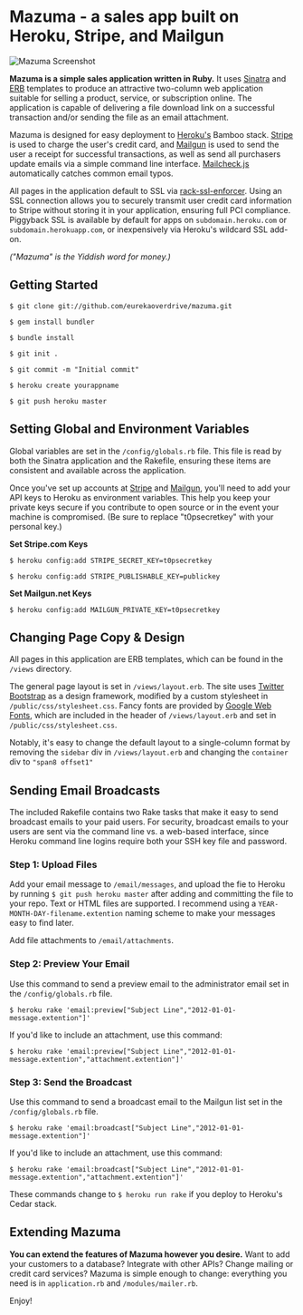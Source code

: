 Mazuma - a sales app built on Heroku, Stripe, and Mailgun
=========================================================

![Mazuma Screenshot](http://media.eurekaoverdrive.com/img/mazuma.png)

**Mazuma is a simple sales application written in Ruby.** It uses [Sinatra](http://www.sinatrarb.com/) and [ERB](http://ruby-doc.org/stdlib-1.9.3/libdoc/erb/rdoc/ERB.html) templates to produce an attractive two-column web application suitable for selling a product, service, or subscription online. The application is capable of delivering a file download link on a successful transaction and/or sending the file as an email attachment.

Mazuma is designed for easy deployment to [Heroku's](http://heroku.com) Bamboo stack. [Stripe](http://stripe.com) is used to charge the user's credit card, and [Mailgun](http://mailgun.net) is used to send the user a receipt for successful transactions, as well as send all purchasers update emails via a simple command line interface. [Mailcheck.js](https://github.com/Kicksend/mailcheck) automatically catches common email typos.

All pages in the application default to SSL via [rack-ssl-enforcer](https://github.com/tobmatth/rack-ssl-enforcer). Using an SSL connection allows you to securely transmit user credit card information to Stripe without storing it in your application, ensuring full PCI compliance. Piggyback SSL is available by default for apps on <code>subdomain.heroku.com</code> or <code>subdomain.herokuapp.com</code>, or inexpensively via Heroku's wildcard SSL add-on.

_("Mazuma" is the Yiddish word for money.)_

Getting Started
---------------

    $ git clone git://github.com/eurekaoverdrive/mazuma.git

    $ gem install bundler

    $ bundle install

    $ git init .

    $ git commit -m "Initial commit"

    $ heroku create yourappname

    $ git push heroku master

Setting Global and Environment Variables
----------------------------------------

Global variables are set in the <code>/config/globals.rb</code> file. This file is read by both the Sinatra application and the Rakefile, ensuring these items are consistent and available across the application.

Once you've set up accounts at [Stripe](http://stripe.com) and [Mailgun](http://mailgun.net), you'll need to add your API keys to Heroku as environment variables. This help you keep your private keys secure if you contribute to open source or in the event your machine is compromised. (Be sure to replace "t0psecretkey" with your personal key.)

**Set Stripe.com Keys**

    $ heroku config:add STRIPE_SECRET_KEY=t0psecretkey

    $ heroku config:add STRIPE_PUBLISHABLE_KEY=publickey

**Set Mailgun.net Keys**

    $ heroku config:add MAILGUN_PRIVATE_KEY=t0psecretkey

Changing Page Copy & Design
---------------------------

All pages in this application are ERB templates, which can be found in the <code>/views</code> directory.

The general page layout is set in <code>/views/layout.erb</code>. The site uses [Twitter Bootstrap](http://twitter.github.com/bootstrap/) as a design framework, modified by a custom stylesheet in <code>/public/css/stylesheet.css</code>. Fancy fonts are provided by [Google Web Fonts](http://www.google.com/webfonts), which are included in the header of <code>/views/layout.erb</code> and set in <code>/public/css/stylesheet.css</code>.

Notably, it's easy to change the default layout to a single-column format by removing the <code>sidebar</code> div in <code>/views/layout.erb</code> and changing the <code>container</code> div to <code>"span8 offset1"</code>

Sending Email Broadcasts
------------------------

The included Rakefile contains two Rake tasks that make it easy to send broadcast emails to your paid users. For security, broadcast emails to your users are sent via the command line vs. a web-based interface, since Heroku command line logins require both your SSH key file and password.

### Step 1: Upload Files

Add your email message to <code>/email/messages</code>, and upload the fie to Heroku by running <code>$ git push heroku master</code> after adding and committing the file to your repo. Text or HTML files are supported. I recommend using a <code>YEAR-MONTH-DAY-filename.extention</code> naming scheme to make your messages easy to find later.

Add file attachments to <code>/email/attachments</code>.

### Step 2: Preview Your Email

Use this command to send a preview email to the administrator email set in the <code>/config/globals.rb</code> file.

    $ heroku rake 'email:preview["Subject Line","2012-01-01-message.extention"]'

If you'd like to include an attachment, use this command:

    $ heroku rake 'email:preview["Subject Line","2012-01-01-message.extention","attachment.extention"]'

### Step 3: Send the Broadcast

Use this command to send a broadcast email to the Mailgun list set in the <code>/config/globals.rb</code> file.

    $ heroku rake 'email:broadcast["Subject Line","2012-01-01-message.extention"]'

If you'd like to include an attachment, use this command:

    $ heroku rake 'email:broadcast["Subject Line","2012-01-01-message.extention","attachment.extention"]'
    
These commands change to <code>$ heroku run rake</code> if you deploy to Heroku's Cedar stack.

Extending Mazuma
----------------

**You can extend the features of Mazuma however you desire.** Want to add your customers to a database? Integrate with other APIs? Change mailing or credit card services? Mazuma is simple enough to change: everything you need is in <code>application.rb</code> and <code>/modules/mailer.rb</code>.

Enjoy!